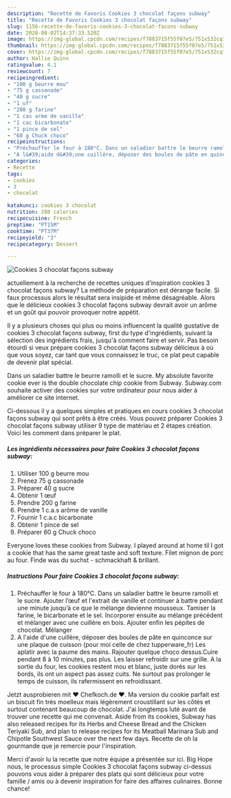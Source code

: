 ```yaml
---
description: "Recette de Favoris Cookies 3 chocolat façons subway"
title: "Recette de Favoris Cookies 3 chocolat façons subway"
slug: 1156-recette-de-favoris-cookies-3-chocolat-facons-subway
date: 2020-08-02T14:37:33.520Z
image: https://img-global.cpcdn.com/recipes/f7883715f55f07e5/751x532cq70/cookies-3-chocolat-facons-subway-photo-principale-de-la-recette.jpg
thumbnail: https://img-global.cpcdn.com/recipes/f7883715f55f07e5/751x532cq70/cookies-3-chocolat-facons-subway-photo-principale-de-la-recette.jpg
cover: https://img-global.cpcdn.com/recipes/f7883715f55f07e5/751x532cq70/cookies-3-chocolat-facons-subway-photo-principale-de-la-recette.jpg
author: Hallie Quinn
ratingvalue: 4.1
reviewcount: 7
recipeingredient:
- "100 g beurre mou"
- "75 g cassonade"
- "40 g sucre"
- "1 uf"
- "200 g farine"
- "1 cas arme de vanille"
- "1 cac bicarbonate"
- "1 pince de sel"
- "60 g Chuck choco"
recipeinstructions:
- "Préchauffer le four à 180°C. Dans un saladier battre le beurre ramolli et le sucre. Ajouter l’œuf et l&#39;extrait de vanille et continuer à battre pendant une minute jusqu’à ce que le mélange devienne mousseux. Tamiser la farine, le bicarbonate et le sel. Incorporer ensuite au mélange précédent et mélanger avec une cuillère en bois. Ajouter enfin les pépites de chocolat. Mélanger"
- "A l&#39;aide d&#39;une cuillère, déposer des boules de pâte en quinconce sur une plaque de cuisson (pour moi celle de chez tupperware_fr) Les aplatir avec la paume des mains. Rajouter quelque choco dessus.Cuire pendant 8 à 10 minutes, pas plus. Les laisser refroidir sur une grille. A la sortie du four, les cookies restent mou et blanc, juste dorés sur les bords, ils ont un aspect pas assez cuits. Ne surtout pas prolonger le temps de cuisson, ils rafermissent en refroidissant."
categories:
- Recette
tags:
- cookies
- 3
- chocolat

katakunci: cookies 3 chocolat 
nutrition: 288 calories
recipecuisine: French
preptime: "PT15M"
cooktime: "PT37M"
recipeyield: "3"
recipecategory: Dessert

---
```



![Cookies 3 chocolat façons subway](https://img-global.cpcdn.com/recipes/f7883715f55f07e5/751x532cq70/cookies-3-chocolat-facons-subway-photo-principale-de-la-recette.jpg)

actuellement à la recherche de recettes uniques d'inspiration cookies 3 chocolat façons subway? La méthode de préparation est dérange facile. Si faux processus alors le résultat sera insipide et même désagréable. Alors que le délicieux cookies 3 chocolat façons subway devrait avoir un arôme et un goût qui pouvoir provoquer notre appétit.

Il y a plusieurs choses qui plus ou moins influencent la qualité gustative de cookies 3 chocolat façons subway, first du type d'ingrédients, suivant la sélection des ingrédients frais, jusqu'à comment faire et servir. Pas besoin étourdi si veux prépare cookies 3 chocolat façons subway délicieux à où que vous soyez, car tant que vous connaissez le truc, ce plat peut capable de devenir plat spécial.

Dans un saladier battre le beurre ramolli et le sucre. My absolute favorite cookie ever is the double chocolate chip cookie from Subway. Subway.com souhaite activer des cookies sur votre ordinateur pour nous aider à améliorer ce site internet.


Ci-dessous il y a quelques simples et pratiques en cours cookies 3 chocolat façons subway qui sont prêts à être créés. Vous pouvez préparer Cookies 3 chocolat façons subway utiliser 9 type de matériau et 2 étapes création. Voici les comment dans préparer le plat.

<!--inarticleads1-->

##### Les ingrédients nécessaires pour faire Cookies 3 chocolat façons subway:

1. Utiliser 100 g beurre mou
1. Prenez 75 g cassonade
1. Préparer 40 g sucre
1. Obtenir 1 œuf
1. Prendre 200 g farine
1. Prendre 1 c.a.s arôme de vanille
1. Fournir 1 c.a.c bicarbonate
1. Obtenir 1 pince de sel
1. Préparer 60 g Chuck choco


Everyone loves these cookies from Subway. I played around at home til I got a cookie that has the same great taste and soft texture. Filet mignon de porc au four. Finde was du suchst - schmackhaft &amp; brillant. 

<!--inarticleads2-->

##### Instructions Pour faire Cookies 3 chocolat façons subway:

1. Préchauffer le four à 180°C. Dans un saladier battre le beurre ramolli et le sucre. Ajouter l’œuf et l&#39;extrait de vanille et continuer à battre pendant une minute jusqu’à ce que le mélange devienne mousseux. Tamiser la farine, le bicarbonate et le sel. Incorporer ensuite au mélange précédent et mélanger avec une cuillère en bois. Ajouter enfin les pépites de chocolat. Mélanger
1. A l&#39;aide d&#39;une cuillère, déposer des boules de pâte en quinconce sur une plaque de cuisson (pour moi celle de chez tupperware_fr) Les aplatir avec la paume des mains. Rajouter quelque choco dessus.Cuire pendant 8 à 10 minutes, pas plus. Les laisser refroidir sur une grille. A la sortie du four, les cookies restent mou et blanc, juste dorés sur les bords, ils ont un aspect pas assez cuits. Ne surtout pas prolonger le temps de cuisson, ils rafermissent en refroidissant.


Jetzt ausprobieren mit ♥ Chefkoch.de ♥. Ma version du cookie parfait est un biscuit fin très moelleux mais légèrement croustillant sur les côtés et surtout contenant beaucoup de chocolat. J&#39;ai longtemps luté avant de trouver une recette qui me convenait. Aside from its cookies, Subway has also released recipes for its Herbs and Cheese Bread and the Chicken Teriyaki Sub, and plan to release recipes for its Meatball Marinara Sub and Chipotle Southwest Sauce over the next few days. Recette de oh la gourmande que je remercie pour l&#39;inspiration. 


Merci d'avoir lu la recette que notre équipe a présentée sur ici. Big Hope nous, le processus simple Cookies 3 chocolat façons subway ci-dessus pouvons vous aider à préparer des plats qui sont délicieux pour votre famille / amis ou à devenir inspiration for faire des affaires culinaires. Bonne chance!
